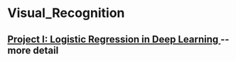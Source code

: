 # Visual_Recognition

## [Project I: Logistic Regression in Deep Learning ](Project1/README.md)--more detail

